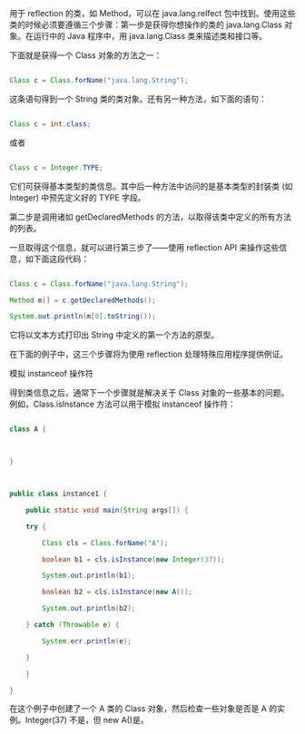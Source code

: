 用于 reflection 的类，如 Method，可以在 java.lang.relfect 包中找到。使用这些类的时候必须要遵循三个步骤：第一步是获得你想操作的类的 java.lang.Class 对象。在运行中的 Java 程序中，用 java.lang.Class 类来描述类和接口等。 
下面就是获得一个 Class 对象的方法之一：
```java  
Class c = Class.forName("java.lang.String");
```
这条语句得到一个 String 类的类对象。还有另一种方法，如下面的语句：
```java  
Class c = int.class;
```
或者
```java  
Class c = Integer.TYPE;
```
它们可获得基本类型的类信息。其中后一种方法中访问的是基本类型的封装类 (如 Integer) 中预先定义好的 TYPE 字段。
第二步是调用诸如 getDeclaredMethods 的方法，以取得该类中定义的所有方法的列表。
一旦取得这个信息，就可以进行第三步了——使用 reflection API 来操作这些信息，如下面这段代码：
```java  
Class c = Class.forName("java.lang.String");
Method m[] = c.getDeclaredMethods();
System.out.println(m[0].toString());
```
它将以文本方式打印出 String 中定义的第一个方法的原型。
在下面的例子中，这三个步骤将为使用 reflection 处理特殊应用程序提供例证。
模拟 instanceof 操作符
得到类信息之后，通常下一个步骤就是解决关于 Class 对象的一些基本的问题。例如，Class.isInstance 方法可以用于模拟 instanceof 操作符：
```java  
class A {

}

public class instance1 {
	public static void main(String args[]) {
	try {
		Class cls = Class.forName("A");
		boolean b1 = cls.isInstance(new Integer(37));
		System.out.println(b1);
		boolean b2 = cls.isInstance(new A());
		System.out.println(b2);
	} catch (Throwable e) {
		System.err.println(e);
	}
	}
}
```
在这个例子中创建了一个 A 类的 Class 对象，然后检查一些对象是否是 A 的实例。Integer(37) 不是，但 new A()是。